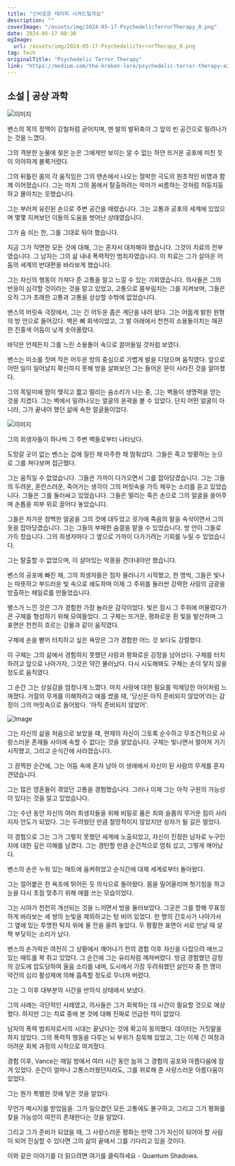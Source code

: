 ```yaml
---
title: "신비로운 테러피 시켜드릴까요"
description: ""
coverImage: "/assets/img/2024-05-17-PsychedelicTerrorTherapy_0.png"
date: 2024-05-17 00:30
ogImage: 
  url: /assets/img/2024-05-17-PsychedelicTerrorTherapy_0.png
tag: Tech
originalTitle: "Psychedelic Terror Therapy"
link: "https://medium.com/the-kraken-lore/psychedelic-terror-therapy-e2c7814a61f8"
---
```



## 소설 | 공상 과학

![이미지](/assets/img/2024-05-17-PsychedelicTerrorTherapy_0.png)

밴스의 목의 정맥이 강철처럼 굳어지며, 맨 발의 발뒤축이 그 앞의 빈 공간으로 밀려나가는 것을 느꼈다.

그의 격분한 눈물에 젖은 눈은 그에게만 보이는 알 수 없는 하얀 뜨거운 공포에 미친 듯이 의아하게 불룩거렸다.

<div class="content-ad"></div>

그의 뒤틀린 몸의 각 움직임은 그의 맨손에서 나오는 절박한 극도의 원초적인 비명과 함께 이어졌습니다. 그는 마치 그의 몸에서 탈출하려는 악마가 씨름하는 것처럼 허둥지둥하고 몰아치는 듯했습니다. 

그는 부러져 유린된 손으로 주변 공간을 때렸습니다. 그는 고통과 공포의 세계에 있었으며 몇몇 지켜보던 이들의 도움을 벗어난 상태였습니다. 

그가 숨 쉬는 한, 그를 그대로 둬야 했습니다. 

지금 그가 직면한 모든 것에 대해, 그는 혼자서 대처해야 했습니다. 그것이 치료의 전부였습니다. 그 남자는 그의 삶 내내 폭력적인 범죄자였습니다. 이 치료는 그가 살아온 어둠의 세계의 반대편을 바라보게 했습니다.

<div class="content-ad"></div>

그는 자신의 행동이 가져다 준 고통을 알고 느낄 수 있는 기회였습니다. 의사들은 그의 반응이 심각할 것이라는 것을 알고 있었고, 고통으로 몸부림치는 그를 지켜보며, 그들은 오직 그가 초래한 고통과 고통을 상상할 수밖에 없었습니다.

밴스의 머릿속 극장에서, 그는 긴 어두운 좁은 계단을 내려 왔다. 그는 어둡게 밝힌 원형의 방 안으로 들어갔다. 벽은 뼈 회색이었고, 그 발 아래에서 천천히 소용돌이치는 매끈한 진홍색 어둠이 낮게 솟아올랐다.

바닥은 언제든지 그를 느린 소용돌이 속으로 끌어들일 것처럼 보였다.

밴스는 미소를 짓며 작은 어두운 방의 중심으로 가볍게 발을 디뎠으며 움직였다. 앞으로 어떤 일이 일어날지 확신하지 못해 방을 살펴보던 그는 들어온 문이 사라진 것을 알아챘다.

<div class="content-ad"></div>

그의 목덜미에 땀이 맺히고 짧고 떨리는 숨소리가 나는 중, 그는 벽들이 생명력을 얻는 것을 지켰다. 그는 벽에서 밀려나오는 얼굴의 윤곽을 볼 수 있었다. 단지 어떤 얼굴이 아니라, 그가 끝내야 했던 삶에 속한 얼굴들이었다.

![이미지](/assets/img/2024-05-17-PsychedelicTerrorTherapy_1.png)

그의 희생자들이 하나씩 그 주변 벽들로부터 나타났다.

도망갈 곳이 없는 벤스는 겁에 질린 채 마주한 채 멈춰섰다. 그들은 죽고 방황하는 눈으로 그를 쳐다보며 접근했다.

<div class="content-ad"></div>

그는 움직일 수 없었습니다. 그들은 가까이 다가오면서 그를 잡아당겼습니다. 그는 그들의 두려운, 혼란스러운, 죽어가는 생각이 그의 머릿속을 가득 채우는 소리를 듣고 있었습니다. 그들은 그를 둘러싸고 있었습니다. 그들은 떨리는 죽은 손으로 그의 얼굴을 쓸어주며 손톱을 피부 위로 끌어다 놓았습니다.

그들은 차가운 창백한 얼굴을 그의 것에 대두었고 귓가에 죽음의 말을 속삭이면서 그의 옷을 잡아당겼습니다. 그는 그들의 부패한 숨결을 맡을 수 있었습니다. 방 안이 그들로 가득 찼습니다. 그의 희생자마다 그 옆으로 가까이 다가가려는 기회를 누릴 수 있었습니다.

그는 탈출할 수 없었으며, 이 살아있는 악몽을 견뎌내야만 했습니다.

벤스의 공포에 빠진 채, 그의 희생자들은 점차 물러나기 시작했고, 한 명씩, 그들은 빛나는 따뜻하고 부드러운 빛 속으로 쇄도하며 이제 그 주위를 둘러싼 강력한 사랑의 금광을 방출하는 헤일로를 만들었습니다.

<div class="content-ad"></div>

뱅스가 느낀 것은 그가 경험한 가장 놀라운 감각이었다. 빛은 잠시 그 주위에 머물렀다가 큰 구체를 형성하기 위해 모여들었다. 그 구체는 뜨거운, 평화로운 흰 빛을 발산하며 그 표면은 천천히 흐르는 강물과 같이 움직였다.

구체에 손을 뻗어 터치하고 싶은 욕망은 그가 경험한 어느 것 보다도 강렬했다.

이 구체는 그의 삶에서 경험하지 못했던 사랑과 평화로운 감정을 넘어섰다. 구체를 터치하려고 앞으로 나아가자, 그것은 약간 물러났다. 다시 시도해봐도 구체는 손이 닿지 않을 정도로 움직였다.

그 순간 그는 상실감을 엄청나게 느꼈다. 마치 사랑에 대한 필요를 억제당한 아이처럼 느껴졌다. 거절의 무게를 이해하려고 애를 썼을 때, '당신은 아직 준비되지 않았어'라는 감정이 그의 머릿속으로 들어왔다. '아직 준비되지 않았어'.

<div class="content-ad"></div>


![Image](/assets/img/2024-05-17-PsychedelicTerrorTherapy_2.png)

그는 자신의 삶을 처음으로 보았을 때, 현재의 자신이 그토록 순수하고 무조건적으로 사랑스러운 존재들 사이에 속할 수 없다는 것을 알았습니다. 구체는 빛나면서 멀어져 가기 시작했고, 그리고 순식간에 사라졌습니다.

그 끔찍한 순간에, 그는 어둠 속에 혼자 남아 이 생애에서 자신이 된 사람의 무게를 혼자 견뎠습니다.

그는 많은 영혼들이 겪었던 고통을 경험했습니다. 그러나 이제 그는 아직 구원의 가능성이 있다는 것을 알고 있었습니다.


<div class="content-ad"></div>

그는 수년 동안 자신의 여러 희생자들을 위해 비밀로 품은 죄와 슬픔의 무거운 짐이 사라지자 안도가 되었다. 그는 두려웠던 만큼 절망적이지 않았지만 성자가 될 길은 멀었다.

이 경험으로 그는 그가 그렇지 못했던 세계에 노출되었고, 자신이 진정한 남자로 누구인지에 대한 깊은 이해를 남겼다. 그는 경탄할 만큼 순간적으로 멈춰 섰고, 그렇게 깨어났다.

밴스의 손은 누워 있는 매트에 움켜쥐었고 순식간에 대체 세계로부터 돌아왔다.

그는 얼어붙은 찬 욕조에 뛰어든 듯 의식으로 돌아왔다. 몸을 밀어올리며 헛기침을 하고 눈을 다시 초점 맞추기 위해 애를 쓰는 모습이었다.

<div class="content-ad"></div>

그는 시야가 천천히 개선되는 것을 느끼면서 방을 둘러보았다. 그곳은 그를 향해 무표정하게 바라보는 세 쌍의 눈빛을 제외하고는 텅 비어 있었다. 한 명의 간호사가 나아가서 그 옆에 있는 투명한 탁자 위에 물 잔을 올려 놓았다. 두 평활한 표면이 서로 만날 때 살짝 부딪히는 소리가 났다.

밴스의 손가락은 여전히 그 상황에서 깨어나기 전의 경험 이후 자신을 다잡으려 애쓰고 있는 매트를 꽉 쥐고 있었다. 그 순간에 그는 유리처럼 깨져버렸다. 방금 경험했던 감정의 강도에 압도당하여 울음 소리를 내며, 도시에서 가장 두려워했던 살인자 중 한 명이 약간의 심리 활성제에 의해 흡족할 정도로 무너져 버렸다.

그는 그 이후 대부분의 시간을 반의식 상태에서 보냈다.

그의 사례는 극단적인 사례였고, 의사들은 그가 회복하는 데 시간이 필요할 것으로 예상했다. 하지만 그는 치료 중에 본 것에 대해 진짜로 언급한 적이 없었다.

<div class="content-ad"></div>

남자의 폭력 범죄자로서의 시대는 끝났다는 것에 확고히 동의했다. 데이터는 거짓말을 하지 않았다. 그의 폭력적 행동을 다루는 뇌 부위가 침묵해 있었고, 그는 이제 긴 여정과 어려운 회복 과정의 시작으로 여겨졌다.

경험 이후, Vance는 매일 방에서 여러 시간 동안 눕혀 그 경험의 공포와 아름다움에 잠겨 있었다. 순간이 얼마나 고통스러웠던지라도, 그를 위로해 준 사랑스러운 아름다움이 있었다.

그는 뭔가 특별한 것에 닿은 것을 알았다.

무언가 메시지를 받았음을. 그가 일으켰던 모든 고통에도 불구하고, 그리고 그가 평화를 찾을 가능성이 여전히 존재한다는 것을 알았다.

<div class="content-ad"></div>

그리고 그가 준비가 되었을 때, 그 사랑스러운 평화는 만약 그가 자신이 되어야 할 사람이 되어 진실할 수 있다면 그의 삶의 끝에서 그를 기다리고 있을 것이다.

이와 같은 이야기를 더 읽으려면 여기를 클릭하세요 - Quantum Shadows.